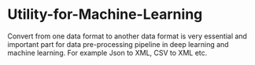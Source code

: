 # Utility-for-Machine-Learning
Convert from one data format to another data format is very essential and important part for data pre-processing pipeline in deep learning and machine learning. For example Json to XML, CSV to XML etc. 
